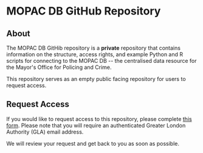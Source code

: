 # MOPAC DB GitHub Repository

## About

The MOPAC DB GitHib repository is a **private** repository that contains information on the structure, access rights, and example Python and R scripts for connecting to the MOPAC DB -- the centralised data resource for the Mayor's Office for Policing and Crime.

This repository serves as an empty public facing repository for users to request access. 

## Request Access

If you would like to request access to this repository, please complete [this form](https://forms.office.com/e/0mM8Ysjqeq). Please note that you will require an authenticated Greater London Authority (GLA) email address.

We will review your request and get back to you as soon as possible.
